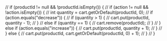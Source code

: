 //        if (productId != null && !productId.isEmpty()) {
//            if (action != null && !action.isEmpty()) {
//                int quantity = cart.getOrDefault(productId, 0);
//                if (action.equals("decrease")) { 
//                    if (quantity > 1) {
//                        cart.put(productId, quantity - 1);
//                    }
//                    else if (quantity == 1) {
//                        cart.remove(productId);
//                    }
//                } else if (action.equals("increase")) {
//                    cart.put(productId, quantity + 1); 
//                }
//            } else { 
//                cart.put(productId, cart.getOrDefault(productId, 0) + 1);
//            }
//        }

